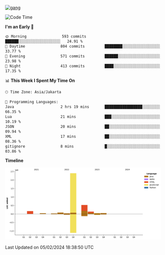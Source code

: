 <!-- [<img src='https://dev.karakun.com/assets/posts/2018-09-16-jc-java-article/3duke_suspects.jpg' alt='java'>](https://github.com/yeahbutstill) -->
[<img src='https://asset-2.tstatic.net/tribunnewswiki/foto/bank/images/Mozart.jpg' alt='gang'>](https://github.com/yeahbutstill)

<!--START_SECTION:waka-->
![Code Time](http://img.shields.io/badge/Code%20Time-2%2C623%20hrs%2045%20mins-blue)

**I'm an Early 🐤** 

```text
🌞 Morning                593 commits         ██████░░░░░░░░░░░░░░░░░░░   24.91 % 
🌆 Daytime                804 commits         ████████░░░░░░░░░░░░░░░░░   33.77 % 
🌃 Evening                571 commits         ██████░░░░░░░░░░░░░░░░░░░   23.98 % 
🌙 Night                  413 commits         ████░░░░░░░░░░░░░░░░░░░░░   17.35 % 
```


📊 **This Week I Spent My Time On** 

```text
🕑︎ Time Zone: Asia/Jakarta

💬 Programming Languages: 
Java                     2 hrs 19 mins       █████████████████░░░░░░░░   66.35 % 
Lua                      21 mins             ███░░░░░░░░░░░░░░░░░░░░░░   10.19 % 
JSON                     20 mins             ██░░░░░░░░░░░░░░░░░░░░░░░   09.94 % 
XML                      17 mins             ██░░░░░░░░░░░░░░░░░░░░░░░   08.36 % 
gitignore                8 mins              █░░░░░░░░░░░░░░░░░░░░░░░░   03.86 % 
```

**Timeline**

![Lines of Code chart](https://raw.githubusercontent.com/yeahbutstill/yeahbutstill/main/assets/bar_graph.png)


 Last Updated on 05/02/2024 18:38:50 UTC
<!--END_SECTION:waka-->
